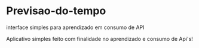 # Previsao-do-tempo

interface simples para aprendizado em consumo de API

Aplicativo simples feito com finalidade no aprendizado e consumo de Api's!
